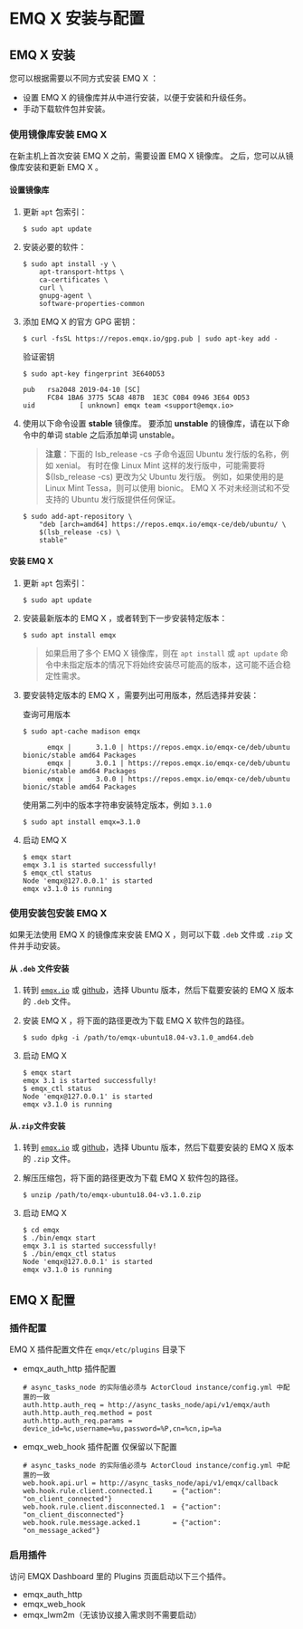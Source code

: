 # EMQ X 安装与配置

## EMQ X 安装

您可以根据需要以不同方式安装 EMQ X ：

- 设置 EMQ X 的镜像库并从中进行安装，以便于安装和升级任务。 
- 手动下载软件包并安装。 

### 使用镜像库安装 EMQ X 

在新主机上首次安装 EMQ X 之前，需要设置 EMQ X 镜像库。 之后，您可以从镜像库安装和更新 EMQ X 。

#### 设置镜像库

1. 更新 `apt` 包索引：

   ```
   $ sudo apt update
   ```

2. 安装必要的软件：

   ```
   $ sudo apt install -y \
       apt-transport-https \
       ca-certificates \
       curl \
       gnupg-agent \
       software-properties-common
   ```

3. 添加 EMQ X 的官方 GPG 密钥：

   ```
   $ curl -fsSL https://repos.emqx.io/gpg.pub | sudo apt-key add -
   ```

   验证密钥

   ```
   $ sudo apt-key fingerprint 3E640D53
   
   pub   rsa2048 2019-04-10 [SC]
         FC84 1BA6 3775 5CA8 487B  1E3C C0B4 0946 3E64 0D53
   uid           [ unknown] emqx team <support@emqx.io>
   ```

4. 使用以下命令设置 **stable** 镜像库。 要添加 **unstable** 的镜像库，请在以下命令中的单词 stable 之后添加单词 unstable。

   > **注意**：下面的 lsb_release -cs 子命令返回 Ubuntu 发行版的名称，例如 xenial。 有时在像 Linux Mint 这样的发行版中，可能需要将 $(lsb_release -cs) 更改为父 Ubuntu 发行版。 例如，如果使用的是 Linux Mint Tessa，则可以使用 bionic。  EMQ X 不对未经测试和不受支持的 Ubuntu 发行版提供任何保证。

   ```
   $ sudo add-apt-repository \
       "deb [arch=amd64] https://repos.emqx.io/emqx-ce/deb/ubuntu/ \
       $(lsb_release -cs) \
       stable"
   ```

#### 安装 EMQ X 

1. 更新 `apt` 包索引：

   ```
   $ sudo apt update
   ```

2. 安装最新版本的 EMQ X ，或者转到下一步安装特定版本：

   ```
   $ sudo apt install emqx
   ```

   > 如果启用了多个 EMQ X 镜像库，则在 `apt install` 或 `apt update` 命令中未指定版本的情况下将始终安装尽可能高的版本，这可能不适合稳定性需求。

3. 要安装特定版本的 EMQ X ，需要列出可用版本，然后选择并安装：

   查询可用版本

   ```
   $ sudo apt-cache madison emqx
   
         emqx |      3.1.0 | https://repos.emqx.io/emqx-ce/deb/ubuntu bionic/stable amd64 Packages
         emqx |      3.0.1 | https://repos.emqx.io/emqx-ce/deb/ubuntu bionic/stable amd64 Packages
         emqx |      3.0.0 | https://repos.emqx.io/emqx-ce/deb/ubuntu bionic/stable amd64 Packages
   ```

   使用第二列中的版本字符串安装特定版本，例如 `3.1.0`

   ```
   $ sudo apt install emqx=3.1.0
   ```

4. 启动 EMQ X 

   ```
   $ emqx start
   emqx 3.1 is started successfully!
   $ emqx_ctl status
   Node 'emqx@127.0.0.1' is started
   emqx v3.1.0 is running
   ```

### 使用安装包安装 EMQ X 

如果无法使用 EMQ X 的镜像库来安装 EMQ X ，则可以下载 `.deb` 文件或 `.zip` 文件并手动安装。

#### 从 `.deb` 文件安装

1. 转到  [`emqx.io`](https://www.emqx.io/downloads/emq/broker?osType=Linux)  或  [github](https://github.com/emqx/emqx/releases)，选择 Ubuntu 版本，然后下载要安装的 EMQ X 版本的 `.deb` 文件。

2. 安装 EMQ X ，将下面的路径更改为下载 EMQ X 软件包的路径。

   ```
   $ sudo dpkg -i /path/to/emqx-ubuntu18.04-v3.1.0_amd64.deb
   ```

3. 启动 EMQ X 

   ```
   $ emqx start
   emqx 3.1 is started successfully!
   $ emqx_ctl status
   Node 'emqx@127.0.0.1' is started
   emqx v3.1.0 is running
   ```

#### 从`.zip`文件安装

1. 转到  [`emqx.io`](https://www.emqx.io/downloads/emq/broker?osType=Linux)  或  [github](https://github.com/emqx/emqx/releases)，选择 Ubuntu 版本，然后下载要安装的 EMQ X 版本的 `.zip` 文件。

2. 解压压缩包，将下面的路径更改为下载 EMQ X 软件包的路径。

   ```
   $ unzip /path/to/emqx-ubuntu18.04-v3.1.0.zip
   ```

3. 启动 EMQ X 

   ```
   $ cd emqx
   $ ./bin/emqx start
   emqx 3.1 is started successfully!
   $ ./bin/emqx_ctl status
   Node 'emqx@127.0.0.1' is started
   emqx v3.1.0 is running
   ```

## EMQ X 配置
### 插件配置

EMQ X 插件配置文件在 `emqx/etc/plugins` 目录下

* emqx_auth_http 插件配置

  ```
  # async_tasks_node 的实际值必须与 ActorCloud instance/config.yml 中配置的一致
  auth.http.auth_req = http://async_tasks_node/api/v1/emqx/auth
  auth.http.auth_req.method = post
  auth.http.auth_req.params = device_id=%c,username=%u,password=%P,cn=%cn,ip=%a
  ```

* emqx_web_hook 插件配置
  仅保留以下配置
  ```
  # async_tasks_node 的实际值必须与 ActorCloud instance/config.yml 中配置的一致
  web.hook.api.url = http://async_tasks_node/api/v1/emqx/callback
  web.hook.rule.client.connected.1     = {"action": "on_client_connected"}
  web.hook.rule.client.disconnected.1  = {"action": "on_client_disconnected"} 
  web.hook.rule.message.acked.1        = {"action": "on_message_acked"}
  ```

  

### 启用插件

访问 EMQX Dashboard 里的 Plugins 页面启动以下三个插件。

* emqx_auth_http
* emqx_web_hook
* emqx_lwm2m（无该协议接入需求则不需要启动）